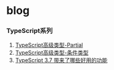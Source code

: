 # blog
### TypeScript系列
1. [TypeScript高级类型-Partial](https://github.com/localSummer/blog/blob/master/typescipt/TypeScript%E9%AB%98%E7%BA%A7%E7%B1%BB%E5%9E%8B-Partial.md)
2. [TypeScript高级类型-条件类型](https://github.com/localSummer/blog/blob/master/typescipt/TypeScript%E9%AB%98%E7%BA%A7%E7%B1%BB%E5%9E%8B-%E6%9D%A1%E4%BB%B6%E7%B1%BB%E5%9E%8B.md)
3. [TypeScript 3.7 带来了哪些好用的功能](https://github.com/localSummer/blog/blob/master/typescipt/TypeScript%203.7%20%E5%B8%A6%E6%9D%A5%E4%BA%86%E5%93%AA%E4%BA%9B%E5%A5%BD%E7%94%A8%E7%9A%84%E5%8A%9F%E8%83%BD.md)

